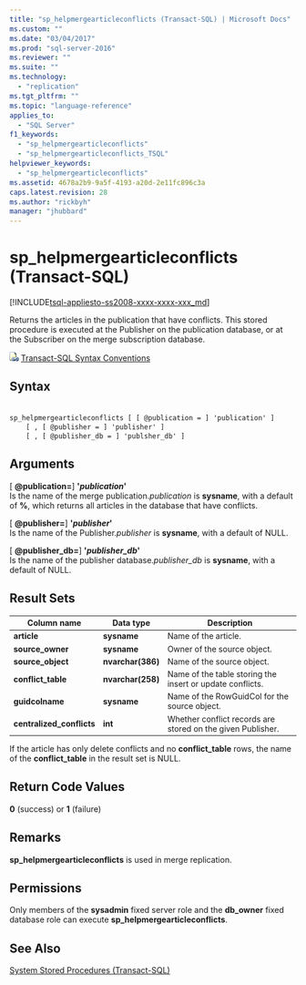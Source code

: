 ```yaml
---
title: "sp_helpmergearticleconflicts (Transact-SQL) | Microsoft Docs"
ms.custom: ""
ms.date: "03/04/2017"
ms.prod: "sql-server-2016"
ms.reviewer: ""
ms.suite: ""
ms.technology: 
  - "replication"
ms.tgt_pltfrm: ""
ms.topic: "language-reference"
applies_to: 
  - "SQL Server"
f1_keywords: 
  - "sp_helpmergearticleconflicts"
  - "sp_helpmergearticleconflicts_TSQL"
helpviewer_keywords: 
  - "sp_helpmergearticleconflicts"
ms.assetid: 4678a2b9-9a5f-4193-a20d-2e11fc896c3a
caps.latest.revision: 28
ms.author: "rickbyh"
manager: "jhubbard"
---
```

# sp_helpmergearticleconflicts (Transact-SQL)
[!INCLUDE[tsql-appliesto-ss2008-xxxx-xxxx-xxx_md](../../../a9retired/includes/tsql-appliesto-ss2008-xxxx-xxxx-xxx-md.md)]

  Returns the articles in the publication that have conflicts. This stored procedure is executed at the Publisher on the publication database, or at the Subscriber on the merge subscription database.  
  
 ![Topic link icon](../../../a9notintoc/media/topic-link.gif "Topic link icon") [Transact-SQL Syntax Conventions](../../../t-sql/language-elements/transact-sql-syntax-conventions-transact-sql.md)  
  
## Syntax  
  
```  
  
sp_helpmergearticleconflicts [ [ @publication = ] 'publication' ]  
    [ , [ @publisher = ] 'publisher' ]  
    [ , [ @publisher_db = ] 'publsher_db' ]  
```  
  
## Arguments  
 [ **@publication=**] **'***publication***'**  
 Is the name of the merge publication.*publication* is **sysname**, with a default of **%**, which returns all articles in the database that have conflicts.  
  
 [ **@publisher=**] **'***publisher***'**  
 Is the name of the Publisher.*publisher* is **sysname**, with a default of NULL.  
  
 [ **@publisher_db=**] **'***publisher_db***'**  
 Is the name of the publisher database.*publisher_db* is **sysname**, with a default of NULL.  
  
## Result Sets  
  
|Column name|Data type|Description|  
|-----------------|---------------|-----------------|  
|**article**|**sysname**|Name of the article.|  
|**source_owner**|**sysname**|Owner of the source object.|  
|**source_object**|**nvarchar(386)**|Name of the source object.|  
|**conflict_table**|**nvarchar(258)**|Name of the table storing the insert or update conflicts.|  
|**guidcolname**|**sysname**|Name of the RowGuidCol for the source object.|  
|**centralized_conflicts**|**int**|Whether conflict records are stored on the given Publisher.|  
  
 If the article has only delete conflicts and no **conflict_table** rows, the name of the **conflict_table** in the result set is NULL.  
  
## Return Code Values  
 **0** (success) or **1** (failure)  
  
## Remarks  
 **sp_helpmergearticleconflicts** is used in merge replication.  
  
## Permissions  
 Only members of the **sysadmin** fixed server role and the **db_owner** fixed database role can execute **sp_helpmergearticleconflicts**.  
  
## See Also  
 [System Stored Procedures &#40;Transact-SQL&#41;](../../../relational-databases/reference/system-stored-procedures/system-stored-procedures-transact-sql.md)  
  
  